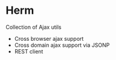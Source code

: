 Herm
====

Collection of Ajax utils

* Cross browser ajax support
* Cross domain ajax support via JSONP
* REST client
